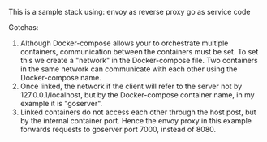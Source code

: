 This is a sample stack using:
envoy as reverse proxy
go as service code

Gotchas:
1) Although Docker-compose allows your to orchestrate multiple containers, communication between the containers must be set. To set this we create a "network" in the Docker-compose file. Two containers in the same network can communicate with each other using the Docker-compose name.
2) Once linked, the network if the client will refer to the server not by 127.0.0.1/localhost, but by the Docker-compose container name, in my example it is "goserver".
3) Linked containers do not access each other through the host post, but by the internal container port. Hence the envoy proxy in this example forwards requests to goserver port 7000, instead of 8080.
